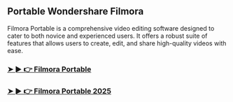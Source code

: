 ## Portable Wondershare Filmora

Filmora Portable is a comprehensive video editing software designed to cater to both novice and experienced users. It offers a robust suite of features that allows users to create, edit, and share high-quality videos with ease.

### [➤ ► 👉 Filmora Portable](https://tinyurl.com/9rdtyvz2)

### [➤ ► 👉 Filmora Portable 2025](https://tinyurl.com/9rdtyvz2)
